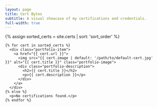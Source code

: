 ```yaml
---
layout: page
title: Cert Bytes
subtitle: A visual showcase of my certifications and credentials.
full-width: true
---
```


<div class="page-container">
  <div class="portfolio-gallery">
    <!-- {% assign sorted_certs = site.certs | sort: 'date' %} -->
    <!-- {% assign sorted_certs = site.certs | sort: 'sort_order' %} -->
    <!-- {% assign sorted_certs = site.certs | sort: 'date' | reverse %} -->
    {% assign sorted_certs = site.certs | sort: 'sort_order' %}

    {% for cert in sorted_certs %}
      <div class="portfolio-item">
        <a href="{{ cert.url }}">
          <img src="{{ cert.image | default: '/path/to/default-cert.jpg' }}" alt="{{ cert.title }}" class="portfolio-image">
          <div class="portfolio-description">
            <h2>{{ cert.title }}</h2>
            <p>{{ cert.description }}</p>
          </div>
        </a>
      </div>
    {% else %}
      <p>No certifications found.</p>
    {% endfor %}
  </div>
</div>
